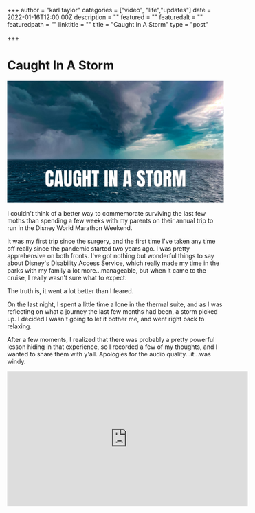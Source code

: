 +++
author = "karl taylor"
categories = ["video", "life","updates"]
date = 2022-01-16T12:00:00Z
description = ""
featured = ""
featuredalt = ""
featuredpath = ""
linktitle = ""
title = "Caught In A Storm"
type = "post"

+++
# Caught In A Storm

![](https://raw.githubusercontent.com/karljtaylor/kjt/blog/content/assets/karljtaylor-i-want-to-remember.png)

I couldn't think of a better way to commemorate surviving the last few moths than spending a few weeks with my parents on their annual trip to run in the Disney World Marathon Weekend.

It was my first trip since the surgery, and the first time I've taken any time off really since the pandemic started two years ago. I was pretty apprehensive on both fronts. I've got nothing but wonderful things to say about Disney's Disability Access Service, which really made my time in the parks with my family a lot more...manageable, but when it came to the cruise, I really wasn't sure what to expect.

The truth is, it went a lot better than I feared.

On the last night, I spent a little time a lone in the thermal suite, and as I was reflecting on what a journey the last few months had been, a storm picked up. I decided I wasn't going to let it bother me, and went right back to relaxing.

After a few moments, I realized that there was probably a pretty powerful lesson hiding in that experience, so I recorded a few of my thoughts, and I wanted to share them with y'all. Apologies for the audio quality...it...was windy.

<iframe width="560" height="315" src="https://www.youtube.com/embed/deEvZmsp8s4" title="YouTube video player" frameborder="0" allow="accelerometer; autoplay; clipboard-write; encrypted-media; gyroscope; picture-in-picture" allowfullscreen></iframe>
